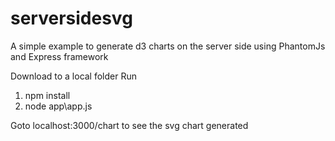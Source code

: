 # serversidesvg
A simple example to generate d3 charts on the server side using PhantomJs and Express framework

Download to a local folder
Run 
1. npm install
2. node app\app.js

Goto localhost:3000/chart to see the svg chart generated
